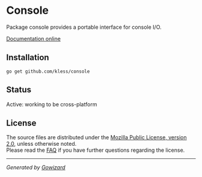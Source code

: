 Console
=======
Package console provides a portable interface for console I/O.

[Documentation online](http://go.pkgdoc.org/github.com/kless/console)

## Installation

	go get github.com/kless/console

## Status

Active: working to be cross-platform

## License

The source files are distributed under the [Mozilla Public License, version 2.0](http://mozilla.org/MPL/2.0/),
unless otherwise noted.  
Please read the [FAQ](http://www.mozilla.org/MPL/2.0/FAQ.html)
if you have further questions regarding the license.

* * *
*Generated by [Gowizard](https://github.com/kless/wizard)*
